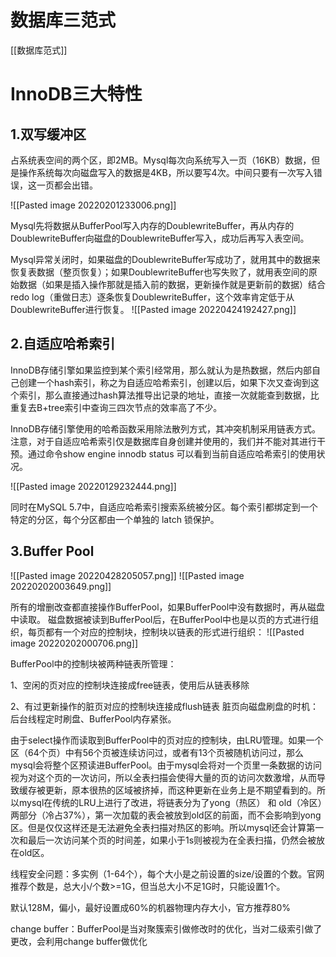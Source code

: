 # 数据库三范式
[[数据库范式]]

# InnoDB三大特性
## 1.双写缓冲区 
占系统表空间的两个区，即2MB。Mysql每次向系统写入一页（16KB）数据，但是操作系统每次向磁盘写入的数据是4KB，所以要写4次。中间只要有一次写入错误，这一页都会出错。

![[Pasted image 20220201233006.png]]

Mysql先将数据从BufferPool写入内存的DoublewriteBuffer，再从内存的DoublewriteBuffer向磁盘的DoublewriteBuffer写入，成功后再写入表空间。

Mysql异常关闭时，如果磁盘的DoublewriteBuffer写成功了，就用其中的数据来恢复表数据（整页恢复）；如果DoublewriteBuffer也写失败了，就用表空间的原始数据（如果是插入操作那就是插入前的数据，更新操作就是更新前的数据）结合redo log（重做日志）逐条恢复DoublewriteBuffer，这个效率肯定低于从DoublewriteBuffer进行恢复。
![[Pasted image 20220424192427.png]]

## 2.自适应哈希索引
InnoDB存储引擎如果监控到某个索引经常用，那么就认为是热数据，然后内部自己创建一个hash索引，称之为自适应哈希索引，创建以后，如果下次又查询到这个索引，那么直接通过hash算法推导出记录的地址，直接一次就能查到数据，比重复去B+tree索引中查询三四次节点的效率高了不少。

InnoDB存储引擎使用的哈希函数采用除法散列方式，其冲突机制采用链表方式。注意，对于自适应哈希索引仅是数据库自身创建并使用的，我们并不能对其进行干预。通过命令show engine innodb status 可以看到当前自适应哈希索引的使用状况。

![[Pasted image 20220129232444.png]]

同时在MySQL 5.7中，自适应哈希索引搜索系统被分区。每个索引都绑定到一个特定的分区，每个分区都由一个单独的 latch 锁保护。

## 3.Buffer Pool
![[Pasted image 20220428205057.png]]
![[Pasted image 20220202003649.png]]

所有的增删改查都直接操作BufferPool，如果BufferPool中没有数据时，再从磁盘中读取。
磁盘数据被读到BufferPool后，在BufferPool中也是以页的方式进行组织，每页都有一个对应的控制块，控制块以链表的形式进行组织：
![[Pasted image 20220202000706.png]]

BufferPool中的控制块被两种链表所管理：

1、空闲的页对应的控制块连接成free链表，使用后从链表移除

2、有过更新操作的脏页对应的控制块连接成flush链表
脏页向磁盘刷盘的时机：后台线程定时刷盘、BufferPool内存紧张。

由于select操作而读取到BufferPool中的页对应的控制块，由LRU管理。如果一个区（64个页）中有56个页被连续访问过，或者有13个页被随机访问过，那么mysql会将整个区预读进BufferPool。由于mysql会将对一个页里一条数据的访问视为对这个页的一次访问，所以全表扫描会使得大量的页的访问次数激增，从而导致缓存被更新，原本很热的区域被挤掉，而这种更新在业务上是不期望看到的。所以mysql在传统的LRU上进行了改进，将链表分为了yong（热区） 和 old（冷区）两部分（冷占37%），第一次加载的表会被放到old区的前面，而不会影响到yong区。但是仅仅这样还是无法避免全表扫描对热区的影响。所以mysql还会计算第一次和最后一次访问某个页的时间差，如果小于1s则被视为在全表扫描，仍然会被放在old区。


线程安全问题：多实例（1-64个），每个大小是之前设置的size/设置的个数。官网推荐个数是，总大小/个数>=1G，但当总大小不足1G时，只能设置1个。

默认128M，偏小，最好设置成60%的机器物理内存大小，官方推荐80%

change buffer：BufferPool是当对聚簇索引做修改时的优化，当对二级索引做了更改，会利用change buffer做优化



